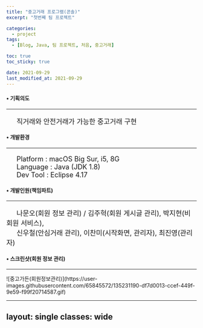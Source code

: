 ```yaml
---
title: "중고거래 프로그램(콘솔)"
excerpt: "첫번째 팀 프로젝트"

categories:
  - project
tags:
  - [Blog, Java, 팀 프로젝트, 처음, 중고거래]

toc: true
toc_sticky: true

date: 2021-09-29
last_modified_at: 2021-09-29
---
```


#### • 기획의도
<hr>
<p style="font-size:18px;">&emsp;&ensp;직거래와 안전거래가 가능한 중고거래 구현</p>

#### • 개발환경
<hr>
<p style="font-size:18px;">
&emsp;&ensp;Platform : macOS Big Sur, i5, 8G<br>
&emsp;&ensp;Language : Java (JDK 1.8)<br>
&emsp;&ensp;Dev Tool : Eclipse 4.17
</p>

#### • 개발인원(책임파트)
<hr>
<p style="font-size:18px;">&emsp;&ensp;나문오(회원 정보 관리) / 김주혁(회원 게시글 관리), 박지현(비회원 서비스),<br>
                           &emsp;&ensp;신우철(안심거래 관리), 이찬미(시작화면, 관리자), 최진영(관리자)</p>

#### • 스크린샷(회원 정보 관리)
<hr>
![중고가든(회원정보관리)](https://user-images.githubusercontent.com/65845572/135231190-df7d0013-ccef-449f-9e59-f99f20714587.gif)

---
layout: single
classes: wide
---
